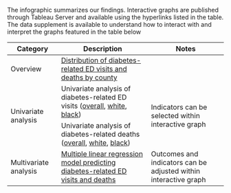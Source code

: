The infographic summarizes our findings. Interactive graphs are published through Tableau Server and available using the hyperlinks listed in the table. The data supplement is available to understand how to interact with and interpret the graphs featured in the table below

<table>
<thead>
  <tr>
    <th>Category</th>
    <th>Description</th>
    <th>Notes</th>
  </tr>
</thead>
<tbody>
  <tr>
    <td>Overview</td>
    <td><a href="https://public.tableau.com/app/profile/huy.nguyen7870/viz/Distributionofdiabetes-relatedEDvisitsanddeathsinFloridacounties2019/Dashboard2" target="_blank" rel="noopener noreferrer">Distribution of diabetes-related ED visits and deaths by county</a></td>
    <td></td>
  </tr>
  <tr>
    <td rowspan="2">Univariate analysis</td>
    <td>Univariate analysis of diabetes-related ED visits (<a href="https://public.tableau.com/app/profile/huy.nguyen7870/viz/UnivariateanalysisEDVisitsDiabetes/Dashboard1">overall</a>, <a href="https://public.tableau.com/app/profile/huy.nguyen7870/viz/UnivariateanalysisWhite/Dashboard3">white</a>, <a href="https://public.tableau.com/app/profile/huy.nguyen7870/viz/UnivariateanalysisBlack/Dashboard4">black</a>)</td>
    <td rowspan="2">Indicators can be selected within interactive graph</td>
  </tr>
  <tr>
    <td>Univariate analysis of diabetes-related deaths (<a href="https://public.tableau.com/app/profile/huy.nguyen7870/viz/SecondaryoutcomeOverall/Dashboard1">overall</a>, <a href="https://public.tableau.com/app/profile/huy.nguyen7870/viz/SecondaryoutcomeWhite/Dashboard3">white</a>, <a href="https://public.tableau.com/app/profile/huy.nguyen7870/viz/SecondaryoutcomeBlack/Dashboard4">black</a>)</td>
  </tr>
  <tr>
    <td rowspan="2">Multivariate analysis</td>
    <td><a href="https://public.tableau.com/app/profile/shoto.fukuda/viz/Amultiplelinearregressionmodelpredictingdiabetes-relatedEDvisitsanddeathsper100000population/Dashboard2" target="_blank" rel="noopener noreferrer">Multiple linear regression model predicting diabetes-related ED visits and deaths</a></td>
    <td rowspan="2">Outcomes and indicators can be adjusted within interactive graph</td>
  </tr>
  
</tbody>
</table>
